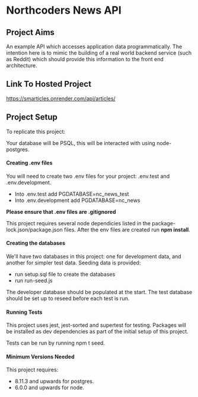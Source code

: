 # Northcoders News API

## Project Aims ##
An example API which accesses application data programmatically. The intention here is to mimic the building of a real world backend service (such as Reddit) which should provide this information to the front end architecture.

## Link To Hosted Project ##
https://smarticles.onrender.com/api/articles/

## Project Setup ##

To replicate this project:

Your database will be PSQL, this will be interacted with using node-postgres.

#### Creating .env files ####
You will need to create two .env files for your project: .env.test and .env.development. 
- Into .env.test add PGDATABASE=nc_news_test
- Into .env.development add PGDATABASE=nc_news

__Please ensure that .env files are .gitignored__

This project requires several node dependicies listed in the package-lock.json/package.json files. After the env files are created run __npm install__.

#### Creating the databases ####
We'll have two databases in this project: one for development data, and another for simpler test data.
Seeding data is provided:
- run setup.sql file to create the databases 
- run run-seed.js 

The developer database should be populated at the start.
The test database should be set up to reseed before each test is run.

#### Running Tests ####
This project uses jest, jest-sorted and supertest for testing. 
Packages will be installed as dev dependencies as part of the initial setup of this project.

<p>Tests can be run by running npm t seed.</p>

#### Minimum Versions Needed ####
This project requires:
- 8.11.3 and upwards for postgres.
- 6.0.0 and upwards for node.